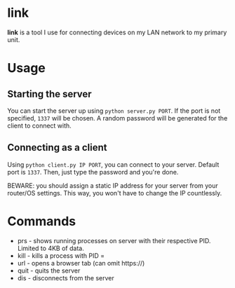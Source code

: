 # link
**link** is a tool I use for connecting devices on my LAN network to my primary unit.

# Usage
## Starting the server
You can start the server up using `python server.py PORT`. If the port is not specified, `1337` will be chosen.
A random password will be generated for the client to connect with.

## Connecting as a client
Using `python client.py IP PORT`, you can connect to your server. Default port is `1337`. Then, just type the password and you're done.

BEWARE: you should assign a static IP address for your server from your router/OS settings. This way, you won't have to change the IP countlessly.

# Commands
- prs - shows running processes on server with their respective PID. Limited to 4KB of data.
- kill <PID> - kills a process with PID = <PID>
- url <URL> - opens a browser tab (can omit https://)
- quit - quits the server
- dis - disconnects from the server
